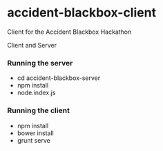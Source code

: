 # accident-blackbox-client
Client for the Accident Blackbox Hackathon

Client and Server

### Running the server
* cd accident-blackbox-server
* npm install
* node.index.js

### Running the client
* npm install
* bower install
* grunt serve
